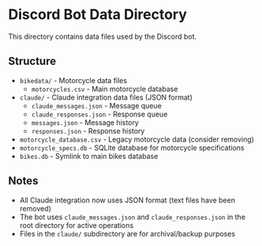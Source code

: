 # Discord Bot Data Directory

This directory contains data files used by the Discord bot.

## Structure

- `bikedata/` - Motorcycle data files
  - `motorcycles.csv` - Main motorcycle database
- `claude/` - Claude integration data files (JSON format)
  - `claude_messages.json` - Message queue
  - `claude_responses.json` - Response queue
  - `messages.json` - Message history
  - `responses.json` - Response history
- `motorcycle_database.csv` - Legacy motorcycle data (consider removing)
- `motorcycle_specs.db` - SQLite database for motorcycle specifications
- `bikes.db` - Symlink to main bikes database

## Notes

- All Claude integration now uses JSON format (text files have been removed)
- The bot uses `claude_messages.json` and `claude_responses.json` in the root directory for active operations
- Files in the `claude/` subdirectory are for archival/backup purposes